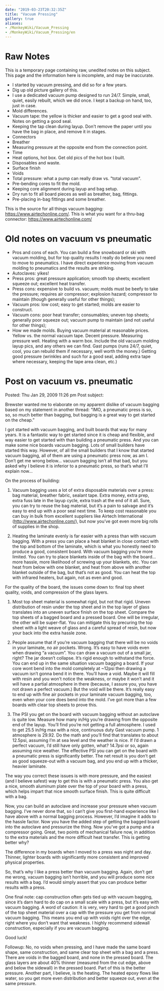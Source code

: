 ```yaml
---
date: "2019-03-23T20:32:35Z"
title: "Vacuum Pressing"
gallery: true
aliases:
- /MonkeyWiki/Vacuum_Pressing
- /MonkeyWiki/Vacuum_Pressing/en
---
```

# Raw Notes
This is a temporary page containing raw, unedited notes on this subject. This page and the information here is incomplete, and may be inaccurate. 

- I started by vacuum pressing, and did so for a few years.
- Dig up old picture gallery of this. 
- I use a dedicated vacuum pump designed to run 24/7. Simple, small, quiet, easily rebuilt, which we did once. I kept a backup on hand, too, just in case. 
- Mold differences.
- Vacuum tape: the yellow is thicker and easier to get a good seal with. Notes on getting a good seal.
- Keeping the tap clean during layup. Don't remove the paper until you have the bag in place, and remove it in stages.
- Connectors
- Breather
- Measuring pressure at the opposite end from the connection point.
- Time
- Heat options, hot box. Get old pics of the hot box I built.
- Disposables and waste.
- Surface finish
- Voids
- Total pressure: what a pump can really draw vs. "total vacuum". 
- Pre-bending cores to fit the mold.
- Keeping core alignment during layup and bag setup.
- Dry run to fit all board pieces as well as breather, bag, fittings.
- Pre-placing in-bag fittings and some breather.

This is the source for all things vacuum bagging: https://www.airtechonline.com/. This is what you want for a thru-bag connector: https://www.airtechonline.com/

# Old notes on vacuum vs pneumatic

- Pros and cons of each. You can build a fine snowboard or ski with vacuum molding, but for top quality results I really do believe you need to move to pneumatics. I have direct experience moving from vacuum molding to pneumatics and the results are striking. 
- Autoclaves: yikes!
- Press pros: great pressure application; smooth top sheets; excellent squeeze out; excellent heat transfer.
- Press cons: expensive to build vs. vacuum; molds must be beefy to take the pressure; requires air compressor;  explosion hazard; compressor to maintain (though generally useful for other things);
- Vacuum pros: low cost; easy to get started; molds are easier to construct.
- Vacuum cons: poor heat transfer; consumables; uneven top sheets; generally poor squeeze out; vacuum pump to maintain (and not useful for other things);
- How we made molds. Buying vacuum material at reasonable prices. Yellow vs. the normal vacuum tape. Decent pressure. Measuring pressure well. Heating with a warm box. Include the old vacuum molding layup pics, and any others we can find. Gast pumps (runs 24/7, quiet, cool, you can rebuild them if necessary, well worth the money.) Getting good pressure (wrinkles and such for a good seal, adding extra tape where necessary, keeping the tape area clean, etc.)

# Post on vacuum vs. pneumatic 

Posted: Thu Jan 29, 2009 11:26 pm    Post subject: 	  
 
Brewster wanted me to elaborate on my apparent dislike of vacuum bagging based on my statement in another thread: “IMO, a pneumatic press is so, so, so much better than bagging, but bagging is a great way to get started on the cheap.” 

I got started with vacuum bagging, and built boards that way for many years. It is a fantastic way to get started since it is cheap and flexible, and way easier to get started with than building a pneumatic press. And you can make some nice boards vacuum bagging. Lots of small builders have started this way. However, of all the small builders that I know that started vacuum bagging, all of them are using a pneumatic press now, as am I. Don’t get me wrong below… vacuum bagging isn’t all that bad, but you asked why I believe it is inferior to a pneumatic press, so that’s what I’ll explain now… 

On the process of building: 

1. Vacuum bagging uses a lot of extra disposable materials over a press: bag material, breather fabric, sealant tape. Extra money, extra prep, extra fuss late in the layup cycle, extra trash at the end of it all. Sure, you can try to reuse the bag material, but it’s a pain to salvage and it’s easy to end up with a poor seal next time. To keep cost reasonable you can buy in bulk from excellent suppliers like Airtech International (http://www.airtechonline.com/), but now you’ve got even more big rolls of supplies in the shop. 

2. Heating the laminate evenly is far easier with a press than with vacuum bagging. With a press you can place a heat blanket in close contact with the top and bottom of the laminate, which is what you honestly need to produce a good, consistent board. With vacuum bagging you’re more limited. You can try to place blankets inside of the bag with the board… more hassle, more likelihood of screwing up your blankets, etc. You can heat from below with one blanket, and heat from above with another blanket outside of the bag, but that’s not as good. You can heat the top with infrared heaters, but again, not as even and good. 

For the quality of the board, the issues come down to: final top sheet quality, voids, and compression of the glass layers. 

1. Most top sheet material is somewhat rigid, but not that rigid. Uneven distribution of resin under the top sheet and in the top layer of glass translates into an uneven surface finish on the top sheet. Compare the top sheets of a bagged board and a pressed board. One will be irregular, the other will be super-flat. You can mitigate this by precuring the top sheet with a light weave of glass and a careful spread of resin, but now your back into the extra hassle zone. 

2. People assume that if you’re vacuum bagging that there will be no voids in your laminate, no air pockets. Wrong. It’s easy to have voids even when drawing “a vacuum”. You can draw a vacuum out of a small jar, right? The jar doesn’t collapse. It’s rigid enough to withstand the force. You can end up in the same situation vacuum bagging a board. If your core wont bend into the mold completely at ~12psi then drawing a vacuum isn’t gonna bend it in there. You’ll have a void. Maybe it will fill with resin and you won’t notice the weakness, or maybe it won’t and it will have a partial atmosphere in there (because, I assure you, you have not drawn a perfect vacuum.) But the void will be there. It’s really easy to end up with fine air pockets in your laminate vacuum bagging, too, even when your core does bend into the mold. I’ve got more than a few boards with clear top sheets to prove this. 

3. The PSI you get on the board with vacuum bagging without an autoclave is quite low. Measure how many in/Hg you’re drawing from the opposite end of the layup. You’ll find you’re not getting a full atmosphere. I used to get 25.5 in/Hg max with a nice, continuous duty Gast vacuum pump. 1 atmosphere is 29.92. Do the math and you’ll find that translates to about 12.5psi, assuming I’m at sea level and the weather is nice. If I’d drawn a perfect vacuum, I’d still have only gotten, what? 14.7psi or so, again assuming nice weather. The effective PSI you can get on the board with a pneumatic press is significantly better. The net result is you don’t get as good squeeze-out with a vacuum bag, and you end up with a thicker, heavier laminate. 

The way you correct these issues is with more pressure, and the easiest (and I believe safest) way to get this is with a pneumatic press. You also get a nice, smooth aluminum plate over the top of your board with a press, which helps impart that nice smooth surface finish. This is quite difficult with a bag. 

Now, you can build an autoclave and increase your pressure when vacuum bagging. I’ve never done that, so I can’t give you first-hand experience like I have above with a normal bagging process. However, I’d imagine it adds to the hassle factor. Now you have the added step of getting the bagged board into the autoclave and pressurize the thing. Now you’ve got a pump and a compressor going. Great, two points of mechanical failure now, in addition to the extra materials and the more difficult heat transfer. This is getting better why? 

The difference in my boards when I moved to a press was night and day. Thinner, lighter boards with significantly more consistent and improved physical properties. 

So, that’s why I like a press better than vacuum bagging. Again, don’t get me wrong, vacuum bagging isn’t horrible, and you will produce some nice results with a bag. I’d would simply assert that you can produce better results with a press. 

One final note: cap construction often gets tied up with vacuum bagging, since it’s darn hard to do cap on a small scale with a press, but it’s easy with vacuum bagging. A word of caution: it is very, very hard to get a good pinch of the top sheet material over a cap with the pressure you get from normal vacuum bagging. This means you end up with voids right over the edge, right where you don’t want that weakness. I highly recommend sidewall construction, especially if you are vacuum bagging. 

Good luck!

Followup: No, no voids when pressing, and I have made the same board shape, same construction, and same clear top sheet with a bag and a press. There are voids in the bagged board, and none in the pressed board. The glass layers are about 40% thinner (measured from the cut edge, above and below the sidewall) in the pressed board. Part of this is the better pressure. Another part, I believe, is the heating. The heated epoxy flows like water, so you get more even distribution and better squeeze out, even at the same pressure.





